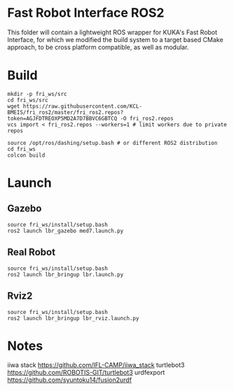 # Fast Robot Interface ROS2

This folder will contain a lightweight ROS wrapper for KUKA's Fast Robot Interface, for which we modified the build system to a target based CMake approach, to be cross platform compatible, as well as modular.

# Build

```shell
mkdir -p fri_ws/src
cd fri_ws/src
wget https://raw.githubusercontent.com/KCL-BMEIS/fri_ros2/master/fri_ros2.repos?token=AGJFDTREOXP5MD2A7D7BBVC6GBTCQ -O fri_ros2.repos
vcs import < fri_ros2.repos --workers=1 # limit workers due to private repos
```

```shell
source /opt/ros/dashing/setup.bash # or different ROS2 distribution
cd fri_ws
colcon build
```

# Launch
## Gazebo

```shell
source fri_ws/install/setup.bash
ros2 launch lbr_gazebo med7.launch.py
```

## Real Robot

```shell
source fri_ws/install/setup.bash
ros2 launch lbr_bringup lbr.launch.py
```

## Rviz2

```shell
source fri_ws/install/setup.bash
ros2 launch lbr_bringup lbr_rviz.launch.py
```

# Notes
iiwa stack https://github.com/IFL-CAMP/iiwa_stack
turtlebot3 https://github.com/ROBOTIS-GIT/turtlebot3
urdfexport https://github.com/syuntoku14/fusion2urdf
